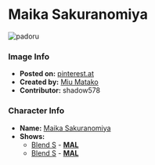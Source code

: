 # Maika Sakuranomiya

![padoru](https://raw.githubusercontent.com/shadow578/Project-Padoru/master/Padoru/blends-maika.png "Maika Sakuranomiya")

### Image Info
* **Posted on:**     [pinterest.at](https://www.pinterest.at/pin/411094272234710107/)
* **Created by:**    [Miu Matako](https://github.com/shadow578/Project-Padoru/blob/master/table-of-contents/creators/MiuMatako.md)
* **Contributor:**   shadow578

### Character Info
* **Name:**   [Maika Sakuranomiya](https://myanimelist.net/character/152126)
* **Shows:**
  * [Blend S](https://github.com/shadow578/Project-Padoru/blob/master/table-of-contents/shows/BlendS.md) - [__MAL__](https://myanimelist.net/anime/34618/Blend_S)
  * [Blend S](https://github.com/shadow578/Project-Padoru/blob/master/table-of-contents/shows/BlendS.md) - [__MAL__](https://myanimelist.net/manga/86330/Blend_S)



